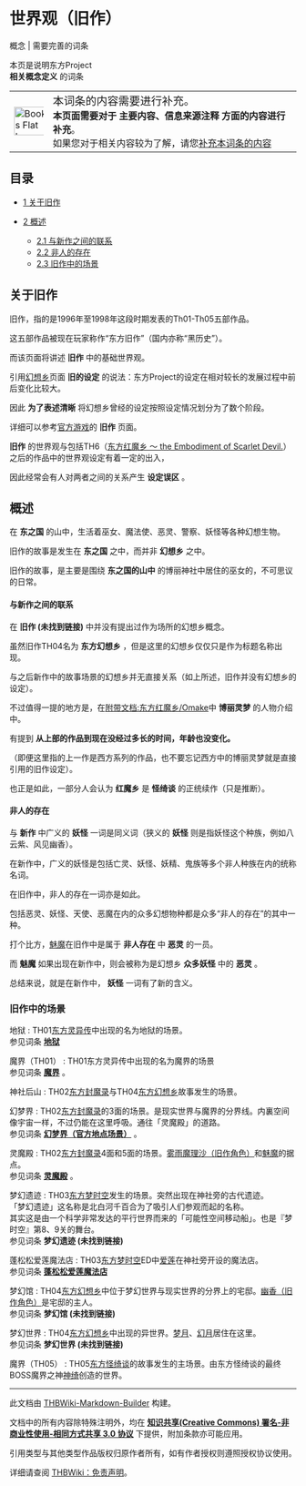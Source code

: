 # 世界观（旧作）

<!-- source html: G:\repos\THBWiki-Markdown-Builder\THBWikiMarkdown\Temp\main\d\d0\ns0%3A%E4%B8%96%E7%95%8C%E8%A7%82%EF%BC%88%E6%97%A7%E4%BD%9C%EF%BC%89.html -->

概念 | 需要完善的词条

本页是说明东方Project  
 **相关概念定义** 的词条

<table>
<tbody><tr>
<td class="mbox-image width"><div style="width: 52px;">
  <a href="/%E6%96%87%E4%BB%B6:Books_Flat_Icon_Vector.svg" class="image"><img alt="Books Flat Icon Vector.svg" src="https://upload.wikimedia.org/wikipedia/commons/thumb/f/f1/Books_Flat_Icon_Vector.svg/langzh-60px-Books_Flat_Icon_Vector.svg.png" decoding="async" loading="lazy" width="60" height="50" srcset="https://upload.wikimedia.org/wikipedia/commons/thumb/f/f1/Books_Flat_Icon_Vector.svg/langzh-90px-Books_Flat_Icon_Vector.svg.png 1.5x, https://upload.wikimedia.org/wikipedia/commons/thumb/f/f1/Books_Flat_Icon_Vector.svg/langzh-120px-Books_Flat_Icon_Vector.svg.png 2x" data-file-width="691" data-file-height="577"></a></div></td>
<td class="mbox-text" style=""><big>本词条的内容需要进行补充。</big><br><b>本页面需要对于 主要内容、信息来源注释 方面的内容进行补充</b>。<br>如果您对于相关内容较为了解，请您<a href="/index.php?title=%E4%B8%96%E7%95%8C%E8%A7%82%EF%BC%88%E6%97%A7%E4%BD%9C%EF%BC%89&amp;action=edit">补充本词条的内容</a></td>
</tr>
</tbody></table>


## 目录

- [1 关于旧作](#关于旧作)
- [2 概述](#概述)

  - [2.1 与新作之间的联系](#与新作之间的联系)
  - [2.2 非人的存在](#非人的存在)
  - [2.3 旧作中的场景](#旧作中的场景)







## 关于旧作
  
旧作，指的是1996年至1998年这段时期发表的Th01-Th05五部作品。  

这五部作品被现在玩家称作“东方旧作”（国内亦称“黑历史”）。  

而该页面将讲述  **旧作** 中的基础世界观。  

引用[幻想乡](./幻想乡.md)页面 **旧的设定** 的说法：东方Project的设定在相对较长的发展过程中前后变化比较大。  

因此 **为了表述清晰** 将幻想乡曾经的设定按照设定情况划分为了数个阶段。  

详细可以参考[官方游戏](./官方游戏.md)的 **旧作** 页面。  

 **旧作** 的世界观与包括TH6（[东方红魔乡 ～ the Embodiment of Scarlet Devil.](./东方红魔乡.md)）之后的作品中的世界观设定有着一定的出入，  

因此经常会有人对两者之间的关系产生 **设定误区** 。  

  

## 概述
  
在 **东之国** 的山中，生活着巫女、魔法使、恶灵、警察、妖怪等各种幻想生物。  

旧作的故事是发生在 **东之国** 之中，而并非 **幻想乡** 之中。  

旧作的故事，是主要是围绕 **东之国的山中** 的博丽神社中居住的巫女的，不可思议的日常。  

  

#### 与新作之间的联系
  
在 **旧作 (未找到链接)** 中并没有提出过作为场所的幻想乡概念。  

虽然旧作TH04名为 **东方幻想乡** ，但是这里的幻想乡仅仅只是作为标题名称出现。  

与之后新作中的故事场景的幻想乡并无直接关系（如上所述，旧作并没有幻想乡的设定）。  

不过值得一提的地方是，在[附带文档:东方红魔乡/Omake](./附带文档-东方红魔乡-Omake.md)中 **博丽灵梦** 的人物介绍中。  

有提到 **从上部的作品到现在没经过多长的时间，年龄也没变化。**   

（即便这里指的上一作是西方系列的作品，也不要忘记西方中的博丽灵梦就是直接引用的旧作设定）。  

也正是如此，一部分人会认为 **红魔乡** 是 **怪绮谈** 的正统续作（只是推断）。  

  

#### 非人的存在
  
与 **新作** 中广义的 **妖怪** 一词是同义词（狭义的 **妖怪** 则是指妖怪这个种族，例如八云紫、风见幽香）。  

在新作中，广义的妖怪是包括亡灵、妖怪、妖精、鬼族等多个非人种族在内的统称名词。  

在旧作中，非人的存在一词亦是如此。  

包括恶灵、妖怪、天使、恶魔在内的众多幻想物种都是众多“非人的存在”的其中一种。  

打个比方，[魅魔](./魅魔.md)在旧作中是属于 **非人存在** 中 **恶灵** 的一员。  

而 **魅魔** 如果出现在新作中，则会被称为是幻想乡 **众多妖怪** 中的 **恶灵** 。  

总结来说，就是在新作中， **妖怪** 一词有了新的含义。  

  

### 旧作中的场景
地狱
: TH01[东方灵异传](./东方灵异传.md)中出现的名为地狱的场景。  
参见词条 **[地狱](./地狱.md)** 

魔界（TH01）
: TH01东方灵异传中出现的名为魔界的场景  
参见词条 **[魔界](./魔界.md)** 。

神社后山
: TH02[东方封魔录](./东方封魔录.md)与TH04[东方幻想乡](./东方幻想乡.md)故事发生的场景。

幻梦界
: TH02[东方封魔录](./东方封魔录.md)的3面的场景。是现实世界与魔界的分界线。内裏空间像宇宙一样，不过仍能在这里呼吸。通往「灵魔殿」的道路。  
参见词条 **[幻梦界（官方地点场景）](./幻梦界（场景）.md)** 。

灵魔殿
: TH02[东方封魔录](./东方封魔录.md)4面和5面的场景。[雾雨魔理沙（旧作角色）](./雾雨魔理沙（旧作角色）.md)和[魅魔](./魅魔.md)的据点。  
参见词条 **[灵魔殿](./灵魔殿.md)** 。

梦幻遗迹
: TH03[东方梦时空](./东方梦时空.md)发生的场景。突然出现在神社旁的古代遗迹。  
「梦幻遗迹」这名称是北白河千百合为了吸引人们参观而起的名称。  
其实这是由一个科学非常发达的平行世界而来的「可能性空间移动船」。也是『梦时空』第8、9关的舞台。  
参见词条 **梦幻遗迹 (未找到链接)** 

蓬松松爱莲魔法店
: TH03[东方梦时空](./东方梦时空.md)ED中[爱莲](./爱莲.md)在神社旁开设的魔法店。  
参见词条 **[蓬松松爱莲魔法店](./蓬松松爱莲魔法店.md)** 

梦幻馆
: TH04[东方幻想乡](./东方幻想乡.md)中位于梦幻世界与现实世界的分界上的宅邸。[幽香（旧作角色）](./幽香.md)是宅邸的主人。  
参见词条 **梦幻馆 (未找到链接)** 

梦幻世界
: TH04[东方幻想乡](./东方幻想乡.md)中出现的异世界。[梦月](./梦月.md)、[幻月](./幻月.md)居住在这里。  
参见词条 **梦幻世界 (未找到链接)** 

魔界（TH05）
: TH05[东方怪绮谈](./东方怪绮谈.md)的故事发生的主场景。由东方怪绮谈的最终BOSS魔界之神[神绮](./神绮.md)创造的世界。





---

此文档由 [THBWiki-Markdown-Builder](https://github.com/Delsin-Yu/THBWiki-Markdown-Builder) 构建。

文档中的所有内容除特殊注明外，均在 [**知识共享(Creative Commons) 署名-非商业性使用-相同方式共享 3.0 协议**](https://creativecommons.org/licenses/by-sa/3.0/deed.zh-hans) 下提供，附加条款亦可能应用。

引用类型与其他类型作品版权归原作者所有，如有作者授权则遵照授权协议使用。

详细请查阅 [THBWiki：免责声明](https://thbwiki.cc/THBWiki:%E5%85%8D%E8%B4%A3%E5%A3%B0%E6%98%8E)。


